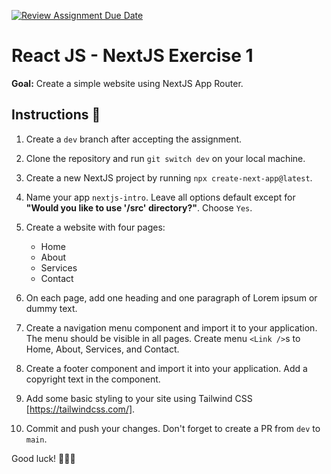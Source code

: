 [![Review Assignment Due Date](https://classroom.github.com/assets/deadline-readme-button-22041afd0340ce965d47ae6ef1cefeee28c7c493a6346c4f15d667ab976d596c.svg)](https://classroom.github.com/a/eCeEnpCt)
# React JS - NextJS Exercise 1

**Goal:** Create a simple website using NextJS App Router.

## Instructions 📖

1. Create a `dev` branch after accepting the assignment.
2. Clone the repository and run `git switch dev` on your local machine.
3. Create a new NextJS project by running `npx create-next-app@latest`.
4. Name your app `nextjs-intro`. Leave all options default except for **"Would you like to use '/src' directory?"**. Choose `Yes`.
5. Create a website with four pages:
  
   - Home
   - About
   - Services
   - Contact

6. On each page, add one heading and one paragraph of Lorem ipsum or dummy text.
7. Create a navigation menu component and import it to your application. The menu should be visible in all pages. Create menu `<Link />`s to Home, About, Services, and Contact.
8. Create a footer component and import it into your application. Add a copyright text in the component.
9. Add some basic styling to your site using Tailwind CSS [https://tailwindcss.com/].
10. Commit and push your changes. Don't forget to create a PR from `dev` to `main`.

Good luck! 🎉🎉🎉
